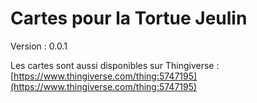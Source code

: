 Cartes pour la Tortue Jeulin
============================
  
Version : 0.0.1  
  
Les cartes sont aussi disponibles sur Thingiverse :  
[https://www.thingiverse.com/thing:5747195](https://www.thingiverse.com/thing:5747195)  

